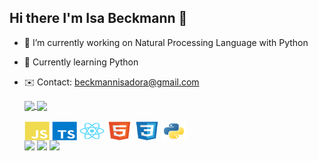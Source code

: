## Hi there I'm Isa Beckmann 👋

- 🔭 I’m currently working on Natural Processing Language with Python
- 🌱 Currently learning Python
- ✉️ Contact: beckmannisadora@gmail.com

    <a href="https://github.com/isabeckmann/github-readme-stats">
        <img img height=200 align="center" src="https://github-readme-stats.vercel.app/api?username=isabeckmann&show_icons=true&theme=tokyonight&rank_icon=github"/>
    </a>
    <a href="https://github.com/isabeckmann/github-readme-stats">
        <img img height=200 align="center" src="https://github-readme-stats.vercel.app/api/top-langs/?username=isabeckmann&layout=donut&theme=tokyonight"/>
    </a>

    <div style="display: flex, justify-content: space-around">
        <div style="display: inline_block, text-align: center"><br>
          <img align="center" alt="Rafa-Js" height="30" width="40" src="https://raw.githubusercontent.com/devicons/devicon/master/icons/javascript/javascript-plain.svg">
          <img align="center" alt="Rafa-Ts" height="30" width="40" src="https://raw.githubusercontent.com/devicons/devicon/master/icons/typescript/typescript-plain.svg">
          <img align="center" alt="Rafa-React" height="30" width="40" src="https://raw.githubusercontent.com/devicons/devicon/master/icons/react/react-original.svg">
          <img align="center" alt="Rafa-HTML" height="30" width="40" src="https://raw.githubusercontent.com/devicons/devicon/master/icons/html5/html5-original.svg">
          <img align="center" alt="Rafa-CSS" height="30" width="40" src="https://raw.githubusercontent.com/devicons/devicon/master/icons/css3/css3-original.svg">
          <img align="center" alt="Rafa-Python" height="30" width="40" src="https://raw.githubusercontent.com/devicons/devicon/master/icons/python/python-original.svg"> 
        </div>
        <div>
            <a href="https://instagram.com/beckmannisadora" target="_blank"><img src="https://img.shields.io/badge/-Instagram-%23E4405F?style=for-the-badge&logo=instagram&logoColor=white" target="_blank"></a> 
          <a href = "mailto:beckmannisadora@gmail.com"><img src="https://img.shields.io/badge/-Gmail-%23333?style=for-the-badge&logo=gmail&logoColor=white" target="_blank"></a>
          <a href="https://www.linkedin.com/in/isadora-beckmann-333007281/" target="_blank"><img src="https://img.shields.io/badge/-LinkedIn-%230077B5?style=for-the-badge&logo=linkedin&logoColor=white" target="_blank"></a>
        </div>
    </div>





